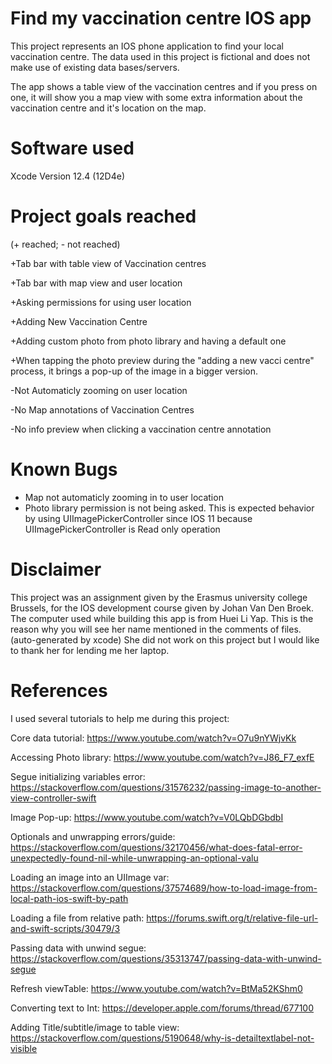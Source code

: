 # Find my vaccination centre IOS app

This project represents an IOS phone application to find your local vaccination centre. The data used in this project is fictional and does not make use of existing data bases/servers.

The app shows a table view of the vaccination centres and if you press on one, it will show you a map view with some extra information about the vaccination centre and it's location on the map.

# Software used

Xcode Version 12.4 (12D4e)

# Project goals reached
(+ reached; - not reached)

+Tab bar with table view of Vaccination centres

+Tab bar with map view and user location

+Asking permissions for using user location

+Adding New Vaccination Centre

+Adding custom photo from photo library and having a default one

+When tapping the photo preview during the "adding a new vacci centre" process, it brings a pop-up of the image in a bigger version.

-Not Automaticly zooming on user location

-No Map annotations of Vaccination Centres

-No info preview when clicking a vaccination centre annotation

# Known Bugs

* Map not automaticly zooming in to user location
* Photo library permission is not being asked. This is expected behavior by using UIImagePickerController since IOS 11 because UIImagePickerController is Read only operation

# Disclaimer

This project was an assignment given by the Erasmus university college Brussels, for the IOS development course given by Johan Van Den Broek. The computer used while building this app is from Huei Li Yap. This is the reason why you will see her name mentioned in the comments of files. (auto-generated by xcode) She did not work on this project but I would like to thank her for lending me her laptop.

# References
I used several tutorials to help me during this project:

Core data tutorial: https://www.youtube.com/watch?v=O7u9nYWjvKk

Accessing Photo library: https://www.youtube.com/watch?v=J86_F7_exfE

Segue initializing variables error: https://stackoverflow.com/questions/31576232/passing-image-to-another-view-controller-swift

Image Pop-up: https://www.youtube.com/watch?v=V0LQbDGbdbI

Optionals and unwrapping errors/guide: https://stackoverflow.com/questions/32170456/what-does-fatal-error-unexpectedly-found-nil-while-unwrapping-an-optional-valu

Loading an image into an UIImage var: https://stackoverflow.com/questions/37574689/how-to-load-image-from-local-path-ios-swift-by-path

Loading a file from relative path: https://forums.swift.org/t/relative-file-url-and-swift-scripts/30479/3

Passing data with unwind segue: https://stackoverflow.com/questions/35313747/passing-data-with-unwind-segue

Refresh viewTable: https://www.youtube.com/watch?v=BtMa52KShm0

Converting text to Int: https://developer.apple.com/forums/thread/677100

Adding Title/subtitle/image to table view: https://stackoverflow.com/questions/5190648/why-is-detailtextlabel-not-visible
